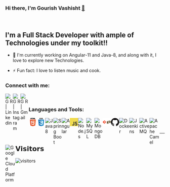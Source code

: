 ### Hi there, I'm Gourish Vashisht [👋](https://media1.tenor.com/images/b9371273ae94a946e92074d1b9696680/tenor.gif?itemid=10897308)

<br />

## I'm a Full Stack Developer with ample of Technologies under my toolkit!!

- 🌱 I'm currently working on Angular-11 and Java-8, and along with it, I love to explore new Technologies.

- ⚡ Fun fact: I love to listen music and cook.

### Connect with me:

<a href="https://www.linkedin.com/in/gourish-vashisht/">
    <img align="left" alt="G R | Linkedin" width="24px" src="https://commons.wikimedia.org/wiki/File:LinkedIn_logo_initials.png" />
  </a>
  <a href="https://www.instagram.com/gourish.vashisht/">
    <img align="left" alt="G R | Instagram" width="24px" src="https://upload.wikimedia.org/wikipedia/commons/thumb/a/a5/Instagram_icon.png/600px-Instagram_icon.png" />
  </a>
  <a href="mailto:gourish.gv@gmail.com">
    <img align="left" alt="G R | Gmail" width="26px" src="https://cdn2.iconfinder.com/data/icons/social-icons-circular-color/512/gmail-512.png" />
  </a>

<br />

### Languages and Tools:

<img align="left" alt="HTML5" width="26px" src="https://raw.githubusercontent.com/github/explore/80688e429a7d4ef2fca1e82350fe8e3517d3494d/topics/html/html.png" />
<img align="left" alt="CSS3" width="26px" src="https://raw.githubusercontent.com/github/explore/80688e429a7d4ef2fca1e82350fe8e3517d3494d/topics/css/css.png" />
<img align="left" alt="Java 8" width="26px" src="https://icon-library.com/images/java-icon-image/java-icon-image-0.jpg" />
<img align="left" alt="Spring Boot" width="26px" src="https://www.pngaaa.com/detail/2459546" />
<img align="left" alt="Angular" width="26px" src="https://cdn.worldvectorlogo.com/logos/angular-icon-1.svg" />
<img align="left" alt="JavaScript" width="26px" src="https://raw.githubusercontent.com/github/explore/80688e429a7d4ef2fca1e82350fe8e3517d3494d/topics/javascript/javascript.png" />
<img align="left" alt="Node.js" width="26px" src="https://developers.redhat.com/blog/wp-content/uploads/2020/05/nodejs-new-pantone-black.png" />
<img align="left" alt="MySQL" width="26px" src="https://icons-for-free.com/iconfiles/png/512/development+logo+mysql+icon-1320184807686758112.png" />
<img align="left" alt="MongoDB" width="26px" src="https://img.icons8.com/color/452/mongodb.png" />
<img align="left" alt="Git" width="26px" src="https://raw.githubusercontent.com/github/explore/80688e429a7d4ef2fca1e82350fe8e3517d3494d/topics/git/git.png" />
<img align="left" alt="GitHub" width="26px" src="https://raw.githubusercontent.com/github/explore/78df643247d429f6cc873026c0622819ad797942/topics/github/github.png" />
<img align="left" alt="Docker" width="32px" src="https://miro.medium.com/max/336/0*c3-62fzCNsXZtvg5.png" />
<img align="left" alt="Jenkins" width="32px" src="https://www.crowdstrike.com/blog/wp-content/uploads/2018/10/Jenkins-blog-image.jpg" />
<img align="left" alt="ActiveMQ" width="32px" src="https://miro.medium.com/max/640/1*azqljLg33ikFspnKEX_I2Q.png" />
<img align="left" alt="Apache Camel" width="32px" src="https://brandos0.files.wordpress.com/2020/06/apache_camel.png" />
<img align="left" alt="Google Cloud Platform" width="32px" src="https://www.logo.wine/logo/Google_Cloud_Platform" />

<br />
<br />

---

## 𝗩𝗶𝘀𝗶𝘁𝗼𝗿𝘀

![visitors](https://visitor-badge.glitch.me/badge?page_id=GourishVashisht.GourishVashisht)

